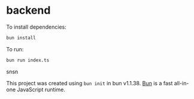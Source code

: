 # backend

To install dependencies:

```bash
bun install
```

To run:

```bash
bun run index.ts
```

snsn

This project was created using `bun init` in bun v1.1.38. [Bun](https://bun.sh) is a fast all-in-one JavaScript runtime.
